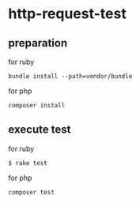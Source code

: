 # http-request-test

## preparation

for ruby

```
bundle install --path=vendor/bundle
```

for php

```
composer install
```


## execute test

for ruby

```
$ rake test
```

for php

```
composer test
```
